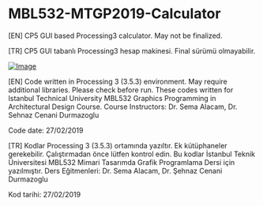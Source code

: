 # MBL532-MTGP2019-Calculator

[EN] CP5 GUI based Processing3 calculator. May not be finalized.

[TR] CP5 GUI tabanlı Processing3 hesap makinesi. Final sürümü olmayabilir.

[![Image](https://i.hizliresim.com/bw7909s.JPG)](https://hizliresim.com/bw7909s)

[EN] Code written in Processing 3 (3.5.3) environment. May require additional libraries. Please check before run. 
These codes written for Istanbul Technical University  MBL532 Graphics Programming in Architectural Design Course. 
Course Instructors: Dr. Sema Alacam, Dr. Sehnaz Cenani Durmazoglu

Code date: 27/02/2019

[TR] Kodlar Processing 3 (3.5.3) ortamında yazıltır. Ek kütüphaneler gerekebilir. Çalıştırmadan önce lütfen kontrol edin.
Bu kodlar İstanbul Teknik Üniversitesi MBL532 Mimari Tasarımda Grafik Programlama Dersi için yazılmıştır.
Ders Eğitmenleri: Dr. Sema Alacam, Dr. Şehnaz Cenani Durmazoglu

Kod tarihi: 27/02/2019
